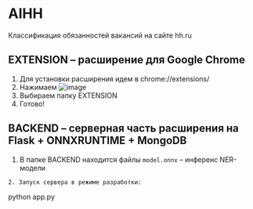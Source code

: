 # AIHH
Классификация обязанностей вакансий на сайте hh.ru

## EXTENSION – расширение для Google Chrome

1. Для установки расширения идем в chrome://extensions/
2. Нажимаем ![image](https://github.com/podolnayaa/antiFaker/assets/104378832/a8d79211-0657-466b-ac61-a407fa8f050f)
3. Выбираем папку EXTENSION
4. Готово!


## BACKEND – серверная часть расширения на Flask + ONNXRUNTIME + MongoDB

1. В папке BACKEND находится файлы ```model.onnx``` – инференс NER-модели
```
2. Запуск сервера в режиме разработки:
```
python app.py 

